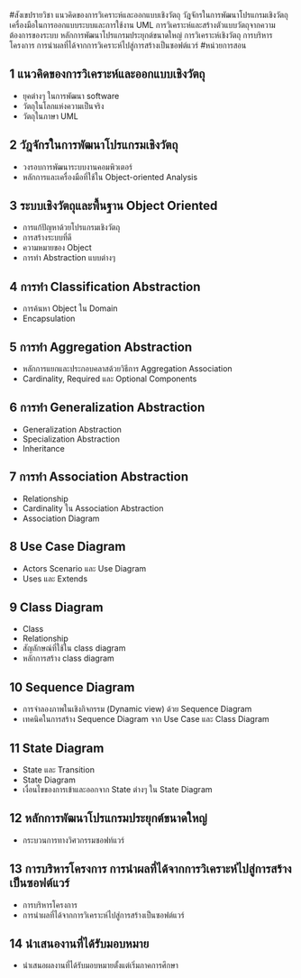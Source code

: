 #สังเขปรายวิชา
แนวคิดของการวิเคราะห์และออกแบบเชิงวัตถุ วัฎจักรในการพัฒนาโปรแกรมเชิงวัตถุ เครื่องมือในการออกแบบระบบและการใช้งาน UML การวิเคราะห์และสร้างตัวแบบวัตถุจากความต้องการของระบบ หลักการพัฒนาโปรแกรมประยุกต์ขนาดใหญ่ การวิเคราะห์เชิงวัตถุ การบริหารโครงการ การนำผลที่ได้จากการวิเคราะห์ไปสู่การสร้างเป็นซอฟต์แวร์
#หน่วยการสอน 
## 1 แนวคิดของการวิเคราะห์และออกแบบเชิงวัตถุ
 * ยุคต่างๆ ในการพัฒนา software
 * วัตถุในโลกแห่งความเป็นจริง
 * วัตถุในภาษา UML
 
## 2 วัฎจักรในการพัฒนาโปรแกรมเชิงวัตถุ
 * วงรอบการพัฒนาระบบงานคอมพิวเตอร์ 
 * หลักการและเครื่องมือที่ใช้ใน Object-oriented Analysis

## 3 ระบบเชิงวัตถุและพื้นฐาน Object Oriented
 * การแก้ปัญหาด้วยโปรแกรมเชิงวัตถุ
 * การสร้างระบบที่ดี
 * ความหมายของ Object
 * การทำ Abstraction แบบต่างๆ



## 4 การทำ Classification Abstraction
 * การค้นหา Object ใน Domain
 * Encapsulation


## 5 การทำ Aggregation Abstraction
 * หลักการแยกและประกอบคลาสด้วยวิธีการ Aggregation Association
 * Cardinality, Required และ Optional Components


## 6 การทำ Generalization Abstraction
 * Generalization Abstraction
 * Specialization Abstraction
 * Inheritance

## 7 การทำ Association Abstraction
 * Relationship
 * Cardinality ใน Association Abstraction
 * Association Diagram


## 8 Use Case Diagram
 * Actors  Scenario และ Use Diagram
 * Uses และ Extends


## 9 Class Diagram
 * Class
 * Relationship
 * สัญลักษณ์ที่ใช้ใน class diagram
 * หลักการสร้าง class diagram


## 10 Sequence Diagram
 * การจำลองภาพในเชิงกิจกรรม (Dynamic view) ด้วย Sequence Diagram
 * เทคนิคในการสร้าง Sequence Diagram จาก Use Case และ Class Diagram


## 11 State Diagram
 * State และ Transition
 * State Diagram
 * เงื่อนไขของการเข้าและออกจาก State ต่างๆ ใน State Diagram


## 12 หลักการพัฒนาโปรแกรมประยุกต์ขนาดใหญ่
 * กระบวนการทางวิศวกรรมซอฟท์แวร์


## 13 การบริหารโครงการ การนำผลที่ได้จากการวิเคราะห์ไปสู่การสร้างเป็นซอฟต์แวร์
 * การบริหารโครงการ
 * การนำผลที่ได้จากการวิเคราะห์ไปสู่การสร้างเป็นซอฟต์แวร์


## 14  นำเสนองานที่ได้รับมอบหมาย
 * นำเสนอผลงานที่ได้รับมอบหมายตั้งแต่เริ่มภาคการศึกษา

